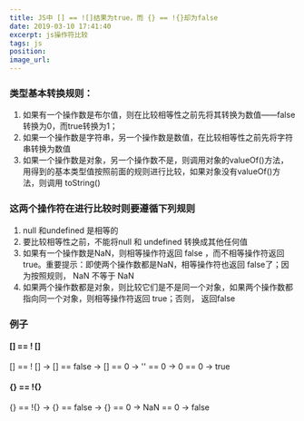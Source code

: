 ```yaml
---
title: JS中 [] == ![]结果为true，而 {} == !{}却为false
date: 2019-03-10 17:41:40
excerpt: js操作符比较
tags: js
position:
image_url:
---
```

### 类型基本转换规则：
1. 如果有一个操作数是布尔值，则在比较相等性之前先将其转换为数值——false转换为0，而true转换为1；
2. 如果一个操作数是字符串，另一个操作数是数值，在比较相等性之前先将字符串转换为数值
3. 如果一个操作数是对象，另一个操作数不是，则调用对象的valueOf()方法，用得到的基本类型值按照前面的规则进行比较，如果对象没有valueOf()方法，则调用 toString()

### 这两个操作符在进行比较时则要遵循下列规则
1. null 和undefined 是相等的
2. 要比较相等性之前，不能将null 和 undefined 转换成其他任何值
3. 如果有一个操作数是NaN，则相等操作符返回 false ，而不相等操作符返回 true。重要提示：即使两个操作数都是NaN，相等操作符也返回 false了；因为按照规则， NaN 不等于 NaN
4. 如果两个操作数都是对象，则比较它们是不是同一个对象，如果两个操作数都指向同一个对象，则相等操作符返回 true；否则， 返回false

### 例子
#### [] == ! [] 
[] == ! []   ->   [] == false  ->  [] == 0  ->   '' == 0   ->  0 == 0   ->  true

#### {} == !{}
{} == !{}  ->  {} == false  -> {} == 0 ->  NaN == 0  ->  false  
